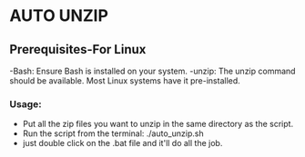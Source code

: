 # AUTO UNZIP 

## Prerequisites-For Linux
-Bash: Ensure Bash is installed on your system.
-unzip: The unzip command should be available. Most Linux systems have it pre-installed. 

### Usage:
- Put all the zip files you want to unzip in the same directory as the script.
- Run the script from the terminal: ./auto_unzip.sh
- just double click on the .bat file and it'll do all the job.



